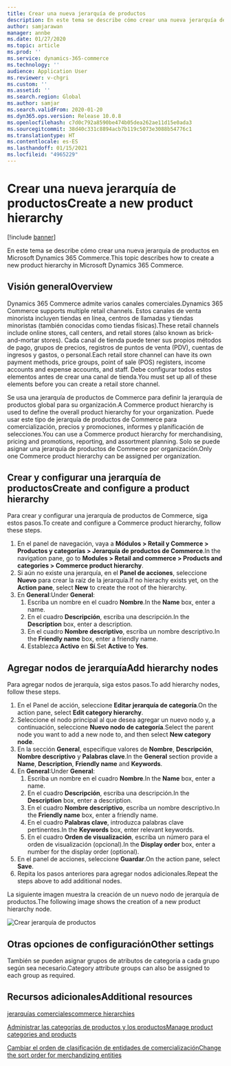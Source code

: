 ```yaml
---
title: Crear una nueva jerarquía de productos
description: En este tema se describe cómo crear una nueva jerarquía de productos en Microsoft Dynamics 365 Commerce.
author: samjarawan
manager: annbe
ms.date: 01/27/2020
ms.topic: article
ms.prod: ''
ms.service: dynamics-365-commerce
ms.technology: ''
audience: Application User
ms.reviewer: v-chgri
ms.custom: ''
ms.assetid: ''
ms.search.region: Global
ms.author: samjar
ms.search.validFrom: 2020-01-20
ms.dyn365.ops.version: Release 10.0.8
ms.openlocfilehash: c7d0c792a8590be474b05dea262ae11d15e0ada3
ms.sourcegitcommit: 38d40c331c8894acb7b119c5073e3088b54776c1
ms.translationtype: HT
ms.contentlocale: es-ES
ms.lasthandoff: 01/15/2021
ms.locfileid: "4965229"
---
```

# <a name="create-a-new-product-hierarchy"></a><span data-ttu-id="41a50-103">Crear una nueva jerarquía de productos</span><span class="sxs-lookup"><span data-stu-id="41a50-103">Create a new product hierarchy</span></span>


[!include [banner](includes/banner.md)]

<span data-ttu-id="41a50-104">En este tema se describe cómo crear una nueva jerarquía de productos en Microsoft Dynamics 365 Commerce.</span><span class="sxs-lookup"><span data-stu-id="41a50-104">This topic describes how to create a new product hierarchy in Microsoft Dynamics 365 Commerce.</span></span>

## <a name="overview"></a><span data-ttu-id="41a50-105">Visión general</span><span class="sxs-lookup"><span data-stu-id="41a50-105">Overview</span></span>

<span data-ttu-id="41a50-106">Dynamics 365 Commerce admite varios canales comerciales.</span><span class="sxs-lookup"><span data-stu-id="41a50-106">Dynamics 365 Commerce supports multiple retail channels.</span></span> <span data-ttu-id="41a50-107">Estos canales de venta minorista incluyen tiendas en línea, centros de llamadas y tiendas minoristas (también conocidas como tiendas físicas).</span><span class="sxs-lookup"><span data-stu-id="41a50-107">These retail channels include online stores, call centers, and retail stores (also known as brick-and-mortar stores).</span></span> <span data-ttu-id="41a50-108">Cada canal de tienda puede tener sus propios métodos de pago, grupos de precios, registros de puntos de venta (PDV), cuentas de ingresos y gastos, o personal.</span><span class="sxs-lookup"><span data-stu-id="41a50-108">Each retail store channel can have its own payment methods, price groups, point of sale (POS) registers, income accounts and expense accounts, and staff.</span></span> <span data-ttu-id="41a50-109">Debe configurar todos estos elementos antes de crear una canal de tienda.</span><span class="sxs-lookup"><span data-stu-id="41a50-109">You must set up all of these elements before you can create a retail store channel.</span></span> 

<span data-ttu-id="41a50-110">Se usa una jerarquía de productos de Commerce para definir la jerarquía de productos global para su organización.</span><span class="sxs-lookup"><span data-stu-id="41a50-110">A Commerce product hierarchy is used to define the overall product hierarchy for your organization.</span></span> <span data-ttu-id="41a50-111">Puede usar este tipo de jerarquía de productos de Commerce para comercialización, precios y promociones, informes y planificación de selecciones.</span><span class="sxs-lookup"><span data-stu-id="41a50-111">You can use a Commerce product hierarchy for merchandising, pricing and promotions, reporting, and assortment planning.</span></span> <span data-ttu-id="41a50-112">Solo se puede asignar una jerarquía de productos de Commerce por organización.</span><span class="sxs-lookup"><span data-stu-id="41a50-112">Only one Commerce product hierarchy can be assigned per organization.</span></span>

## <a name="create-and-configure-a-product-hierarchy"></a><span data-ttu-id="41a50-113">Crear y configurar una jerarquía de productos</span><span class="sxs-lookup"><span data-stu-id="41a50-113">Create and configure a product hierarchy</span></span>

<span data-ttu-id="41a50-114">Para crear y configurar una jerarquía de productos de Commerce, siga estos pasos.</span><span class="sxs-lookup"><span data-stu-id="41a50-114">To create and configure a Commerce product hierarchy, follow these steps.</span></span>

1. <span data-ttu-id="41a50-115">En el panel de navegación, vaya a **Módulos \> Retail y Commerce \> Productos y categorías \> Jerarquía de productos de Commerce**.</span><span class="sxs-lookup"><span data-stu-id="41a50-115">In the navigation pane, go to **Modules \> Retail and commerce \> Products and categories \> Commerce product hierarchy**.</span></span>
1. <span data-ttu-id="41a50-116">Si aún no existe una jerarquía, en el **Panel de acciones**, seleccione **Nuevo** para crear la raíz de la jerarquía.</span><span class="sxs-lookup"><span data-stu-id="41a50-116">If no hierachy exists yet, on the **Action pane**, select **New** to create the root of the hierarchy.</span></span>
1. <span data-ttu-id="41a50-117">En **General**:</span><span class="sxs-lookup"><span data-stu-id="41a50-117">Under **General**:</span></span>
    1. <span data-ttu-id="41a50-118">Escriba un nombre en el cuadro **Nombre**.</span><span class="sxs-lookup"><span data-stu-id="41a50-118">In the **Name** box, enter a name.</span></span>
    1. <span data-ttu-id="41a50-119">En el cuadro **Descripción**, escriba una descripción.</span><span class="sxs-lookup"><span data-stu-id="41a50-119">In the **Description** box, enter a description.</span></span>
    1. <span data-ttu-id="41a50-120">En el cuadro **Nombre descriptivo**, escriba un nombre descriptivo.</span><span class="sxs-lookup"><span data-stu-id="41a50-120">In the **Friendly name** box, enter a friendly name.</span></span>
    1. <span data-ttu-id="41a50-121">Establezca **Activo** en **Sí**.</span><span class="sxs-lookup"><span data-stu-id="41a50-121">Set **Active** to **Yes**.</span></span>

## <a name="add-hierarchy-nodes"></a><span data-ttu-id="41a50-122">Agregar nodos de jerarquía</span><span class="sxs-lookup"><span data-stu-id="41a50-122">Add hierarchy nodes</span></span>

<span data-ttu-id="41a50-123">Para agregar nodos de jerarquía, siga estos pasos.</span><span class="sxs-lookup"><span data-stu-id="41a50-123">To add hierarchy nodes, follow these steps.</span></span>

1. <span data-ttu-id="41a50-124">En el Panel de acción, seleccione **Editar jerarquía de categoría**.</span><span class="sxs-lookup"><span data-stu-id="41a50-124">On the action pane, select **Edit category hierarchy**.</span></span>
1. <span data-ttu-id="41a50-125">Seleccione el nodo principal al que desea agregar un nuevo nodo y, a continuación, seleccione **Nuevo nodo de categoría**.</span><span class="sxs-lookup"><span data-stu-id="41a50-125">Select the parent node you want to add a new node to, and then select **New category node**.</span></span>
1. <span data-ttu-id="41a50-126">En la sección **General**, especifique valores de **Nombre**, **Descripción**, **Nombre descriptivo** y **Palabras clave**.</span><span class="sxs-lookup"><span data-stu-id="41a50-126">In the **General** section provide a **Name**, **Description**, **Friendly name** and **Keywords**.</span></span>
1. <span data-ttu-id="41a50-127">En **General**:</span><span class="sxs-lookup"><span data-stu-id="41a50-127">Under **General**:</span></span>
    1. <span data-ttu-id="41a50-128">Escriba un nombre en el cuadro **Nombre**.</span><span class="sxs-lookup"><span data-stu-id="41a50-128">In the **Name** box, enter a name.</span></span>
    1. <span data-ttu-id="41a50-129">En el cuadro **Descripción**, escriba una descripción.</span><span class="sxs-lookup"><span data-stu-id="41a50-129">In the **Description** box, enter a description.</span></span>
    1. <span data-ttu-id="41a50-130">En el cuadro **Nombre descriptivo**, escriba un nombre descriptivo.</span><span class="sxs-lookup"><span data-stu-id="41a50-130">In the **Friendly name** box, enter a friendly name.</span></span>
    1. <span data-ttu-id="41a50-131">En el cuadro **Palabras clave**, introduzca palabras clave pertinentes.</span><span class="sxs-lookup"><span data-stu-id="41a50-131">In the **Keywords** box, enter relevant keywords.</span></span>
    1. <span data-ttu-id="41a50-132">En el cuadro **Orden de visualización**, escriba un número para el orden de visualización (opcional).</span><span class="sxs-lookup"><span data-stu-id="41a50-132">In the **Display order** box, enter a number for the display order (optional).</span></span>
1. <span data-ttu-id="41a50-133">En el panel de acciones, seleccione **Guardar**.</span><span class="sxs-lookup"><span data-stu-id="41a50-133">On the action pane, select **Save**.</span></span>
1. <span data-ttu-id="41a50-134">Repita los pasos anteriores para agregar nodos adicionales.</span><span class="sxs-lookup"><span data-stu-id="41a50-134">Repeat the steps above to add additional nodes.</span></span>

<span data-ttu-id="41a50-135">La siguiente imagen muestra la creación de un nuevo nodo de jerarquía de productos.</span><span class="sxs-lookup"><span data-stu-id="41a50-135">The following image shows the creation of a new product hierarchy node.</span></span>

![Crear jerarquía de productos](media/create-product-hierarchy.png)

## <a name="other-settings"></a><span data-ttu-id="41a50-137">Otras opciones de configuración</span><span class="sxs-lookup"><span data-stu-id="41a50-137">Other settings</span></span>

<span data-ttu-id="41a50-138">También se pueden asignar grupos de atributos de categoría a cada grupo según sea necesario.</span><span class="sxs-lookup"><span data-stu-id="41a50-138">Category attribute groups can also be assigned to each group as required.</span></span>  

## <a name="additional-resources"></a><span data-ttu-id="41a50-139">Recursos adicionales</span><span class="sxs-lookup"><span data-stu-id="41a50-139">Additional resources</span></span>

[<span data-ttu-id="41a50-140">jerarquías comerciales</span><span class="sxs-lookup"><span data-stu-id="41a50-140">commerce hierarchies</span></span>](retail-hierarchies.md)

[<span data-ttu-id="41a50-141">Administrar las categorías de productos y los productos</span><span class="sxs-lookup"><span data-stu-id="41a50-141">Manage product categories and products </span></span>](category-management-product-creation.md)

[<span data-ttu-id="41a50-142">Cambiar el orden de clasificación de entidades de comercialización</span><span class="sxs-lookup"><span data-stu-id="41a50-142">Change the sort order for merchandizing entities</span></span>](custom-order-categories-nav-retail-prod-hierarchy.md)
